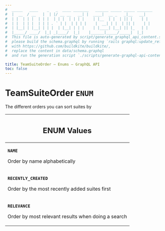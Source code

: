 ```yaml
---
#  _____   ____    _   _  ____ _______   ______ _____ _____ _______
#  |  __  / __   |  | |/ __ __   __| |  ____|  __ _   _|__   __|
#  | |  | | |  | | |  | | |  | | | |    | |__  | |  | || |    | |
#  | |  | | |  | | | . ` | |  | | | |    |  __| | |  | || |    | |
#  | |__| | |__| | | |  | |__| | | |    | |____| |__| || |_   | |
#  |_____/ ____/  |_| _|____/  |_|    |______|_____/_____|  |_|
#  This file is auto-generated by script/generate_graphql_api_content.sh,
#  please build the schema.graphql by running `rails graphql:update_reference_schema`
#  with https://github.com/buildkite/buildkite/,
#  replace the content in data/schema.graphql
#  and run the generation script `./scripts/generate-graphql-api-content.sh`.

title: TeamSuiteOrder – Enums – GraphQL API
toc: false
---
```


<!-- vale off -->
<h1 class="has-pills" data-algolia-exclude>
  TeamSuiteOrder
  <span class="pill pill--enum pill--normal-case pill--large"><code>ENUM</code></span>
</h1>
<!-- vale on -->

The different orders you can sort suites by

<table class="responsive-table responsive-table--single-column-rows">
  <thead>
    <th>
      <h2 data-algolia-exclude>ENUM Values</h2>
    </th>
  </thead>
  <tbody>
    <tr><td><p><strong><code>NAME</code></strong></p><p>Order by name alphabetically</p></td></tr><tr><td><p><strong><code>RECENTLY_CREATED</code></strong></p><p>Order by the most recently added suites first</p></td></tr><tr><td><p><strong><code>RELEVANCE</code></strong></p><p>Order by most relevant results when doing a search</p></td></tr>
  </tbody>
</table>
